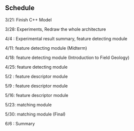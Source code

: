 ## Schedule ##
3/21: Finish C++ Model

3/28: Experiments, Redraw the whole architecture

4/4 : Experimental result summary, feature detecting module

4/11: feature detecting module (Midterm)

4/18: feature detecting module (Introduction to Field Geology)

4/25: feature detecting module

5/2 : feature descriptor module

5/9 : feature descriptor module

5/16: feature descriptor module

5/23: matching module

5/30: matching module (Final)

6/6 : Summary

